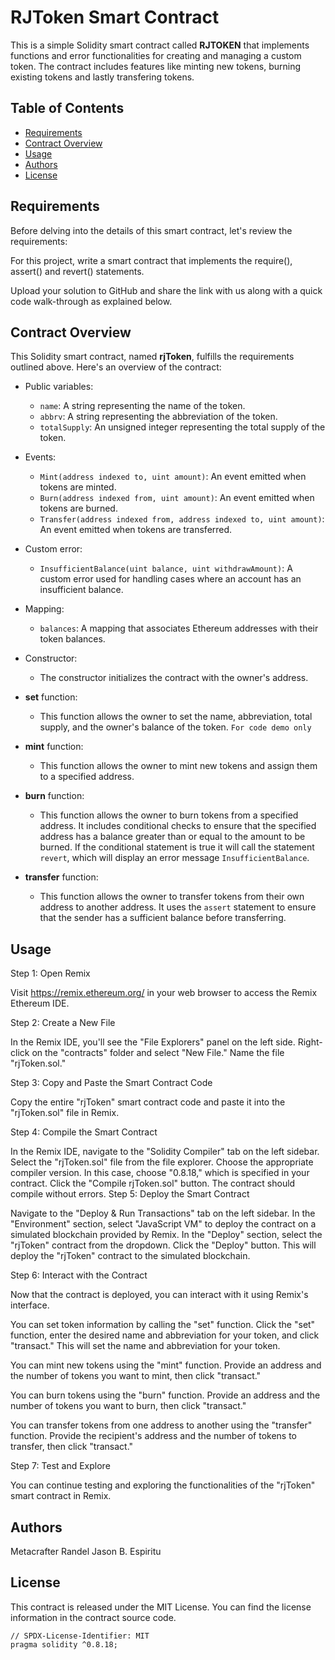 # RJToken Smart Contract

This is a simple Solidity smart contract called **RJTOKEN** that implements functions and error functionalities for creating and managing a custom token. The contract includes features like minting new tokens, burning existing tokens and lastly transfering tokens.

## Table of Contents

- [Requirements](#requirements)
- [Contract Overview](#contract-overview)
- [Usage](#usage)
- [Authors](#authors)
- [License](#license)

## Requirements

Before delving into the details of this smart contract, let's review the requirements:

For this project, write a smart contract that implements the require(), assert() and revert() statements.

Upload your solution to GitHub and share the link with us along with a quick code walk-through as explained below.

## Contract Overview

This Solidity smart contract, named **rjToken**, fulfills the requirements outlined above. Here's an overview of the contract:

- Public variables:
  - `name`: A string representing the name of the token.
  - `abbrv`: A string representing the abbreviation of the token.
  - `totalSupply`: An unsigned integer representing the total supply of the token.

- Events:
  - `Mint(address indexed to, uint amount)`: An event emitted when tokens are minted.
  - `Burn(address indexed from, uint amount)`: An event emitted when tokens are burned.
  - `Transfer(address indexed from, address indexed to, uint amount)`: An event emitted when tokens are transferred.

- Custom error:
  - `InsufficientBalance(uint balance, uint withdrawAmount)`: A custom error used for handling cases where an account has an insufficient balance.

- Mapping:
  - `balances`: A mapping that associates Ethereum addresses with their token balances.

- Constructor:
  - The constructor initializes the contract with the owner's address.

- **set** function:
  - This function allows the owner to set the name, abbreviation, total supply, and the owner's balance of the token. `For code demo only`

- **mint** function:
  - This function allows the owner to mint new tokens and assign them to a specified address.

- **burn** function:
  - This function allows the owner to burn tokens from a specified address. It includes conditional checks to ensure that the specified address has a balance greater than or equal to the amount to be burned. If the conditional statement is true it will call the statement `revert`, which will display an error message `InsufficientBalance`.

- **transfer** function:
  - This function allows the owner to transfer tokens from their own address to another address. It uses the `assert` statement to ensure that the sender has a sufficient balance before transferring.

## Usage

Step 1: Open Remix

Visit https://remix.ethereum.org/ in your web browser to access the Remix Ethereum IDE.

Step 2: Create a New File

In the Remix IDE, you'll see the "File Explorers" panel on the left side. Right-click on the "contracts" folder and select "New File." Name the file "rjToken.sol."

Step 3: Copy and Paste the Smart Contract Code

Copy the entire "rjToken" smart contract code and paste it into the "rjToken.sol" file in Remix.

Step 4: Compile the Smart Contract

In the Remix IDE, navigate to the "Solidity Compiler" tab on the left sidebar.
Select the "rjToken.sol" file from the file explorer.
Choose the appropriate compiler version. In this case, choose "0.8.18," which is specified in your contract.
Click the "Compile rjToken.sol" button. The contract should compile without errors.
Step 5: Deploy the Smart Contract

Navigate to the "Deploy & Run Transactions" tab on the left sidebar.
In the "Environment" section, select "JavaScript VM" to deploy the contract on a simulated blockchain provided by Remix.
In the "Deploy" section, select the "rjToken" contract from the dropdown.
Click the "Deploy" button. This will deploy the "rjToken" contract to the simulated blockchain.

Step 6: Interact with the Contract

Now that the contract is deployed, you can interact with it using Remix's interface.

You can set token information by calling the "set" function. Click the "set" function, enter the desired name and abbreviation for your token, and click "transact." This will set the name and abbreviation for your token.

You can mint new tokens using the "mint" function. Provide an address and the number of tokens you want to mint, then click "transact."

You can burn tokens using the "burn" function. Provide an address and the number of tokens you want to burn, then click "transact."

You can transfer tokens from one address to another using the "transfer" function. Provide the recipient's address and the number of tokens to transfer, then click "transact."

Step 7: Test and Explore

You can continue testing and exploring the functionalities of the "rjToken" smart contract in Remix.

## Authors

Metacrafter Randel Jason B. Espiritu

## License

This contract is released under the MIT License. You can find the license information in the contract source code.

```solidity
// SPDX-License-Identifier: MIT
pragma solidity ^0.8.18;
